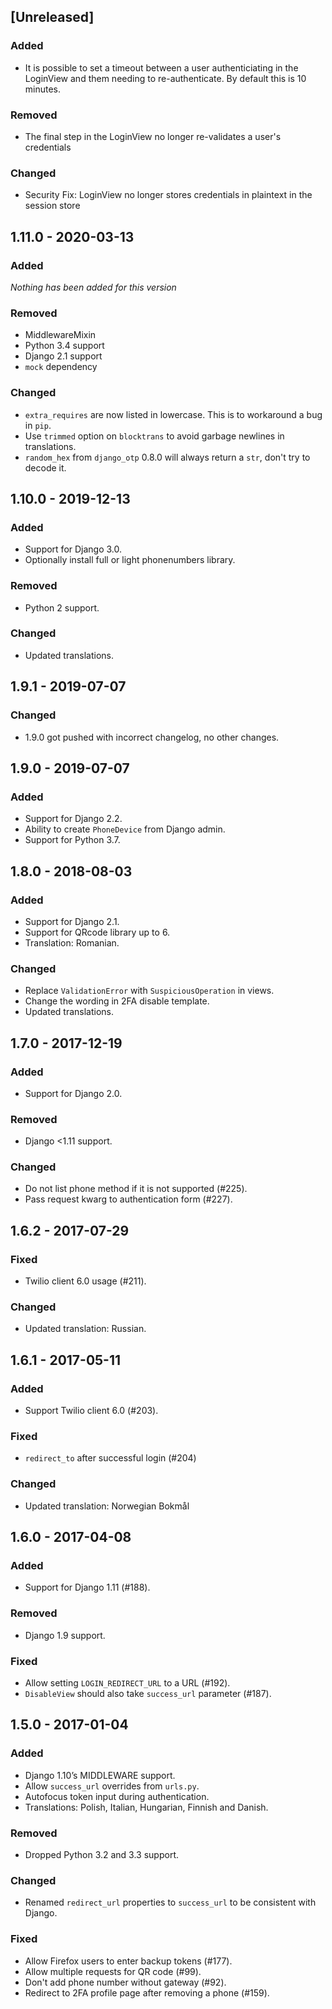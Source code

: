 ## [Unreleased]
### Added
- It is possible to set a timeout between a user authenticiating in the LoginView and them needing to re-authenticate. By default this is 10 minutes.

### Removed
- The final step in the LoginView no longer re-validates a user's credentials

### Changed
- Security Fix: LoginView no longer stores credentials in plaintext in the session store

## 1.11.0 - 2020-03-13
### Added

*Nothing has been added for this version*

### Removed
- MiddlewareMixin
- Python 3.4 support
- Django 2.1 support
- `mock` dependency

### Changed
- `extra_requires` are now listed in lowercase. This is to workaround a bug in `pip`.
- Use `trimmed` option on `blocktrans` to avoid garbage newlines in translations.
- `random_hex` from `django_otp` 0.8.0 will always return a `str`, don't try to decode it.

## 1.10.0 - 2019-12-13
### Added
- Support for Django 3.0.
- Optionally install full or light phonenumbers library.

### Removed
- Python 2 support.

### Changed
- Updated translations.

## 1.9.1 - 2019-07-07
### Changed
- 1.9.0 got pushed with incorrect changelog, no other changes.

## 1.9.0 - 2019-07-07
### Added
- Support for Django 2.2.
- Ability to create `PhoneDevice` from Django admin.
- Support for Python 3.7.

## 1.8.0 - 2018-08-03
### Added
- Support for Django 2.1.
- Support for QRcode library up to 6.
- Translation: Romanian.

### Changed
- Replace `ValidationError` with `SuspiciousOperation` in views.
- Change the wording in 2FA disable template.
- Updated translations.

## 1.7.0 - 2017-12-19
### Added
- Support for Django 2.0.

### Removed
- Django <1.11 support.

### Changed
- Do not list phone method if it is not supported (#225).
- Pass request kwarg to authentication form (#227).

## 1.6.2 - 2017-07-29
### Fixed
- Twilio client 6.0 usage (#211).

### Changed
- Updated translation: Russian.

## 1.6.1 - 2017-05-11
### Added
- Support Twilio client 6.0 (#203).

### Fixed
- `redirect_to` after successful login (#204)

### Changed
- Updated translation: Norwegian Bokmål

## 1.6.0 - 2017-04-08
### Added
- Support for Django 1.11 (#188).

### Removed
- Django 1.9 support.

### Fixed
- Allow setting `LOGIN_REDIRECT_URL` to a URL (#192).
- `DisableView` should also take `success_url` parameter (#187).

## 1.5.0 - 2017-01-04
### Added
- Django 1.10’s MIDDLEWARE support.
- Allow `success_url` overrides from `urls.py`.
- Autofocus token input during authentication.
- Translations: Polish, Italian, Hungarian, Finnish and Danish.

### Removed
- Dropped Python 3.2 and 3.3 support.

### Changed
- Renamed `redirect_url` properties to `success_url` to be consistent with Django.

### Fixed
- Allow Firefox users to enter backup tokens (#177).
- Allow multiple requests for QR code (#99).
- Don't add phone number without gateway (#92).
- Redirect to 2FA profile page after removing a phone (#159).
